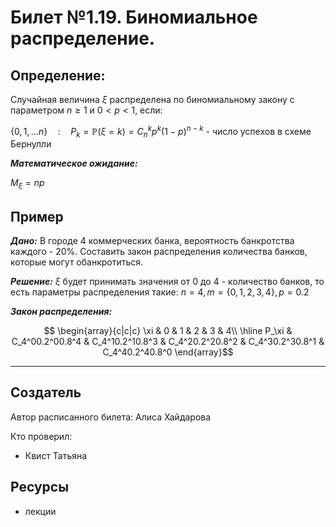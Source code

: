 # Билет №1.19. Биномиальное распределение.

## Определение:

Случайная величина $\xi$ распределена по биномиальному закону с параметром $n \geq 1$ и $0 < p < 1$, если:

$\{0, 1, ... n\}\quad : \quad P_k = \mathbb P(\xi = k) = C_n^kp^k(1-p)^{n-k}$ - число успехов в схеме Бернулли

***Математическое ожидание:***

$M_\xi=np$

## Пример

***Дано:*** В городе 4 коммерческих банка, вероятность банкротства каждого - 20%. Составить закон распределения количества банков, которые могут обанкротиться.

***Решение:*** $\xi$ будет принимать значения от 0 до 4 - количество банков, то есть параметры распределения такие: $n = 4, m = \{0, 1, 2, 3, 4\}, p = 0.2$

***Закон распределения:*** 

$$
\begin{array}{c|c|c}
\xi & 0 & 1 & 2 & 3 & 4\\
\hline
P_\xi & C_4^00.2^00.8^4 & C_4^10.2^10.8^3 & C_4^20.2^20.8^2 & C_4^30.2^30.8^1 & C_4^40.2^40.8^0  
\end{array}$$

---
## Создатель

Автор расписанного билета: Алиса Хайдарова

Кто проверил:
- Квист Татьяна

## Ресурсы
- лекции
